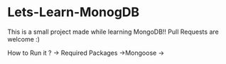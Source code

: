 # Lets-Learn-MonogDB

This is a small project made while learning MongoDB!!
Pull Requests are welcome :)

How to Run it ?
  -> Required Packages
          ->Mongoose
          ->
